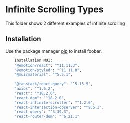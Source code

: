 # Infinite Scrolling Types

This folder shows 2 different examples of infinite scrolling

## Installation

Use the package manager [pip](https://pip.pypa.io/en/stable/) to install foobar.

```bash 
    Installation MUI:
    "@emotion/react": "^11.11.3",
    "@emotion/styled": "^11.11.0",
    "@mui/material": "^5.5.1",
    
    "@tanstack/react-query": "^5.15.5",
    "axios": "^1.6.2",
    "react": "^18.2.0",
    "react-dom": "^18.2.0",
    "react-infinite-scroller": "^1.2.6",
    "react-intersection-observer": "^9.5.3",
    "react-query": "^3.39.3",
    "react-router-dom": "^6.21.1"


```

<!-- ## Usage

```python
import foobar

# returns 'words'
foobar.pluralize('word')

# returns 'geese'
foobar.pluralize('goose')

# returns 'phenomenon'
foobar.singularize('phenomena')
```

## Contributing

Pull requests are welcome. For major changes, please open an issue first
to discuss what you would like to change.

Please make sure to update tests as appropriate.

## License

[MIT](https://choosealicense.com/licenses/mit/) -->